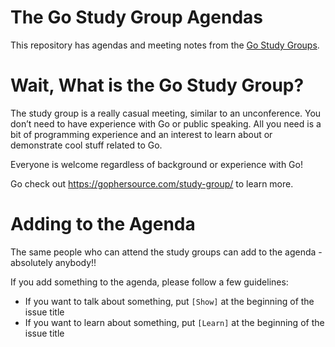 # The Go Study Group Agendas

This repository has agendas and meeting notes from the [Go Study Groups](https://gophersource.com/study-group).

# Wait, What is the Go Study Group?

The study group is a really casual meeting, similar to an unconference. You don’t need to have experience with Go or public speaking. All you need is a bit of programming experience and an interest to learn about or demonstrate cool stuff related to Go.

Everyone is welcome regardless of background or experience with Go!

Go check out https://gophersource.com/study-group/ to learn more.

# Adding to the Agenda

The same people who can attend the study groups can add to the agenda - absolutely anybody!!

If you add something to the agenda, please follow a few guidelines:

- If you want to talk about something, put `[Show]` at the beginning of the issue title
- If you want to learn about something, put `[Learn]` at the beginning of the issue title


